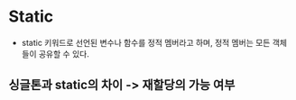 # Static
- static 키워드로 선언된 변수나 함수를 정적 멤버라고 하며, 정적 멤버는 모든 객체들이 공유할 수 있다.

## 싱글톤과 static의 차이 -> 재할당의 가능 여부